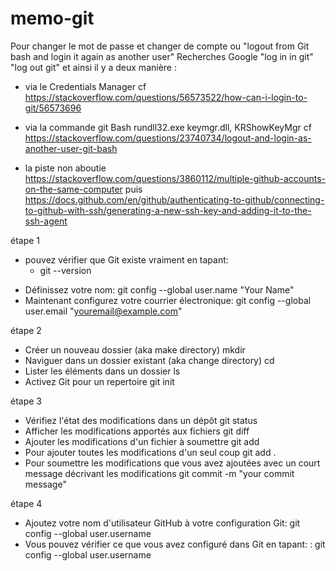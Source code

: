 # memo-git

Pour changer le mot de passe et changer de compte ou "logout from Git bash and login it again as another user"
Recherches Google "log in in git" "log out git" et ainsi il y a deux manière :
- via le Credentials Manager
cf https://stackoverflow.com/questions/56573522/how-can-i-login-to-git/56573696

- via la commande git Bash
rundll32.exe keymgr.dll, KRShowKeyMgr
cf https://stackoverflow.com/questions/23740734/logout-and-login-as-another-user-git-bash

- la piste non aboutie https://stackoverflow.com/questions/3860112/multiple-github-accounts-on-the-same-computer puis https://docs.github.com/en/github/authenticating-to-github/connecting-to-github-with-ssh/generating-a-new-ssh-key-and-adding-it-to-the-ssh-agent


étape 1 
* pouvez vérifier que Git existe vraiment en tapant:
  * git --version
- Définissez votre nom:
git config --global user.name "Your Name"
- Maintenant configurez votre courrier électronique:
git config --global user.email "youremail@example.com"


étape 2
- Créer un nouveau dossier (aka make directory)
mkdir <FOLDERNAME>
- Naviguer dans un dossier existant (aka change directory)
cd <FOLDERNAME>
- Lister les éléments dans un dossier
ls
- Activez Git pour un repertoire
git init


étape 3 

- Vérifiez l'état des modifications dans un dépôt
git status
- Afficher les modifications apportés aux fichiers
git diff
- Ajouter les modifications d'un fichier à soumettre
git add <FILENAME>
- Pour ajouter toutes les modifications d'un seul coup
git add .
- Pour soumettre les modifications que vous avez ajoutées avec un court message décrivant les modifications
git commit -m "your commit message"

  
étape 4 
- Ajoutez votre nom d'utilisateur GitHub à votre configuration Git:
git config --global user.username <USerNamE>
- Vous pouvez vérifier ce que vous avez configuré dans Git en tapant: :
git config --global user.username

